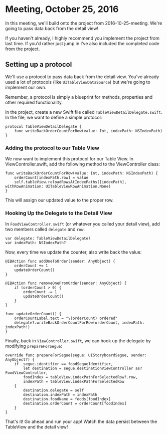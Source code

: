 # Meeting, October 25, 2016

In this meeting, we'll build onto the project from 2016-10-25-meeting. We're going to pass data back from the detail view!

If you haven't already, I highly recommend you implement the project from last time. If you'd rather just jump in I've also included the completed code from the project.

## Setting up a protocol

We'll use a protocol to pass data back from the detail view. You've already used a lot of protocols (like `UITableViewDataSource`) but we're going to implement our own.

Remember, a protocol is simply a blueprint for methods, properties and other required functionality.

In the project, create a new Swift file called `TableViewDetailDelegate.swift`. In the file, we want to define a simple protocol:

```
protocol TableViewDetailDelegate {
    func writeBackOrderCountForRow(value: Int, indexPath: NSIndexPath)
}
```

### Adding the protocol to our Table View

We now want to implement this protocol for our Table View. In ViewController.swift, add the following method to the ViewController class:

```
func writeBackOrderCountForRow(value: Int, indexPath: NSIndexPath) {
    orderCount[indexPath.row] = value
    self.tableView.reloadRowsAtIndexPaths([indexPath], withRowAnimation: UITableViewRowAnimation.None)
}
```

This will assign our updated value to the proper row.

### Hooking Up the Delegate to the Detail View

In `FoodViewController.swift` (or whatever you called your detail view), add two members called `delegate` and 	`row`:

```
var delegate: TableViewDetailDelegate?
var indexPath: NSIndexPath?
```

Now, every time we update the counter, also write back the value:

```
@IBAction func addOneToOrder(sender: AnyObject) {
    orderCount += 1
    updateOrderCount()
}

@IBAction func removeOneFromOrder(sender: AnyObject) {
    if (orderCount > 0) {
        orderCount -= 1
        updateOrderCount()
    }
}

func updateOrderCount() {
    orderCountLabel.text = "\(orderCount) ordered"
    delegate?.writeBackOrderCountForRow(orderCount, indexPath: indexPath!)
}
```

Finally, back in `ViewController.swift`, we can hook up the delegate by modifying `prepareForSegue`:
```
override func prepareForSegue(segue: UIStoryboardSegue, sender: AnyObject?) {
    if  segue.identifier == foodSegueIdentifier,
        let destination = segue.destinationViewController as? FoodViewController,
        foodIndex = tableView.indexPathForSelectedRow?.row,
    	indexPath = tableView.indexPathForSelectedRow
    {
        destination.delegate = self
        destination.indexPath = indexPath
        destination.foodName = foods[foodIndex]
        destination.orderCount = orderCount[foodIndex]
    }
}
```

That's it! Go ahead and run your app! Watch the data persist between the TableView and the detail view!